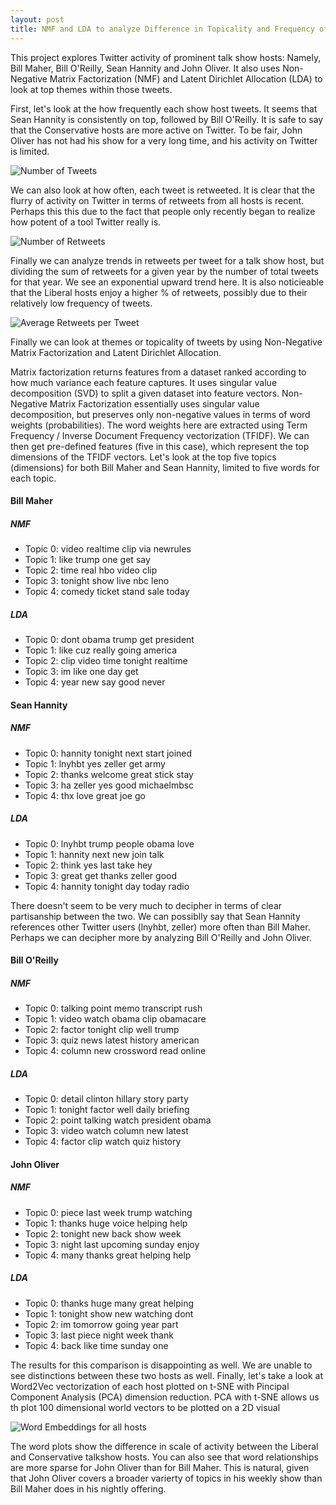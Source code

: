 ```yaml
---
layout: post
title: NMF and LDA to analyze Difference in Topicality and Frequency of Tweets among Top Talkshow Hosts
---
```


This project explores Twitter activity of prominent talk show hosts: Namely, Bill Maher, Bill O'Reilly, Sean Hannity and John Oliver. It also uses Non-Negative Matrix Factorization (NMF) and Latent Dirichlet Allocation (LDA) to look at top themes within those tweets.

First, let's look at the how frequently each show host tweets. It seems that Sean Hannity is consistently on top, followed by Bill O'Reilly. It is safe to say that the Conservative hosts are more active on Twitter. To be fair, John Oliver has not had his show for a very long time, and his activity on Twitter is limited.

![Number of Tweets](../images/tweets.png?raw=true)

We can also look at how often, each tweet is retweeted. It is clear that the flurry of activity on Twitter in terms of retweets from all hosts is recent. Perhaps this this due to the fact that people only recently began to realize how potent of a tool Twitter really is.

![Number of Retweets](../images/retweets.png?raw=true)

Finally we can analyze trends in retweets per tweet for a talk show host, but dividing the sum of retweets for a given year by the number of total tweets for that year. We see an exponential upward trend here. It is also noticieable that the Liberal hosts enjoy a higher % of retweets, possibly due to their relatively low frequency of tweets.

![Average Retweets per Tweet](../images/relative_retweets.png?raw=true)

Finally we can look at themes or topicality of tweets by using Non-Negative Matrix Factorization and Latent Dirichlet Allocation.

Matrix factorization returns features from a dataset ranked according to how much variance each feature captures. It uses singular value decomposition (SVD) to split a given dataset into feature vectors. Non-Negative Matrix Factorization essentially uses singular value decomposition, but preserves only non-negative values in terms of word weights (probabilities). The word weights here  are extracted using Term Frequency / Inverse Document Frequency vectorization (TFIDF). We can then get pre-defined features (five  in this case), which represent the top dimensions of the TFIDF vectors. Let's look at the top five topics (dimensions) for both Bill Maher and Sean Hannity, limited to five words for each topic.


#### Bill Maher

##### NMF
* Topic 0: video realtime clip via newrules
* Topic 1: like trump one get say
* Topic 2: time real hbo video clip
* Topic 3: tonight show live nbc leno
* Topic 4: comedy ticket stand sale today

##### LDA
* Topic 0: dont obama trump get president
* Topic 1: like cuz really going america
* Topic 2: clip video time tonight realtime
* Topic 3: im like one day get
* Topic 4: year new say good never

#### Sean Hannity

##### NMF
* Topic 0: hannity tonight next start joined
* Topic 1: lnyhbt yes zeller get army
* Topic 2: thanks welcome great stick stay
* Topic 3: ha zeller yes good michaelmbsc
* Topic 4: thx love great joe go

##### LDA
* Topic 0: lnyhbt trump people obama love
* Topic 1: hannity next new join talk
* Topic 2: think yes last take hey
* Topic 3: great get thanks zeller good
* Topic 4: hannity tonight day today radio

There doesn't seem to be very much to decipher in terms of clear partisanship between the two. We can possiblly say that Sean Hannity references other Twitter users (lnyhbt, zeller) more often than Bill Maher. Perhaps we can decipher more by analyzing Bill O'Reilly and John Oliver.

#### Bill O'Reilly

##### NMF
* Topic 0: talking point memo transcript rush
* Topic 1: video watch obama clip obamacare
* Topic 2: factor tonight clip well trump
* Topic 3: quiz news latest history american
* Topic 4: column new crossword read online

##### LDA
* Topic 0: detail clinton hillary story party
* Topic 1: tonight factor well daily briefing
* Topic 2: point talking watch president obama
* Topic 3: video watch column new latest
* Topic 4: factor clip watch quiz history

#### John Oliver

##### NMF
* Topic 0: piece last week trump watching
* Topic 1: thanks huge voice helping help
* Topic 2: tonight new back show week
* Topic 3: night last upcoming sunday enjoy
* Topic 4: many thanks great helping help

##### LDA
* Topic 0: thanks huge many great helping
* Topic 1: tonight show new watching dont
* Topic 2: im tomorrow going year part
* Topic 3: last piece night week thank
* Topic 4: back like time sunday one

The results for this comparison is disappointing as well. We are unable to see distinctions between these two hosts as well. Finally, let's take a look at  Word2Vec vectorization of each host plotted on t-SNE with Pincipal Component Analysis (PCA) dimension reduction. PCA with t-SNE allows us th plot 100 dimensional world vectors to be plotted on a 2D visual

![Word Embeddings for all hosts](../images/bokeh.png?raw=true)

The word plots show the difference in scale of activity between the Liberal and Conservative talkshow hosts. You can also see that word relationships are more sparse for John Oliver than for Bill Maher. This is natural, given that John Oliver covers a broader varierty of topics in his weekly show than Bill Maher does in his nightly offering.
